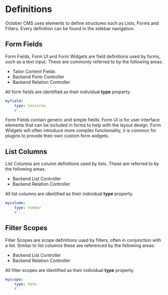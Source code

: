 # Definitions

October CMS uses elements to define structures such as Lists, Forms and Filters. Every definition can be found in the sidebar navigation.

<a id="oc-defining-form-fields"></a>
<a id="oc-available-field-types"></a>
## Form Fields

Form Fields, Form UI and Form Widgets are field definitions used by forms, such as a text input. These are commonly referred to by the following areas:

- Tailor Content Fields
- Backend Form Controller
- Backend Relation Controller

All form fields are identified as their individual **type** property.

```yaml
myfield:
    type: textarea
    # ...
```

Form Fields contain generic and simple fields. Form UI is for user interface elements that can be included in forms to help with the layout design. Form Widgets will often introduce more complex functionality, it is common for plugins to provide their own custom form widgets.

<a id="oc-available-column-types"></a>
## List Columns

List Columns are column definitions used by lists. These are referred to by the following areas.

- Backend List Controller
- Backend Relation Controller

All list columns are identified as their individual **type** property.

```yaml
mycolumn:
    type: number
    # ...
```

<a id="oc-available-scope-types"></a>
## Filter Scopes

Filter Scopes are scope definitions used by filters, often in conjunction with a list. Similar to list columns these are referenced by the following areas:

- Backend List Controller
- Backend Relation Controller

All filter scopes are identified as their individual **type** property.

```yaml
myscope:
    type: date
    # ...
```
